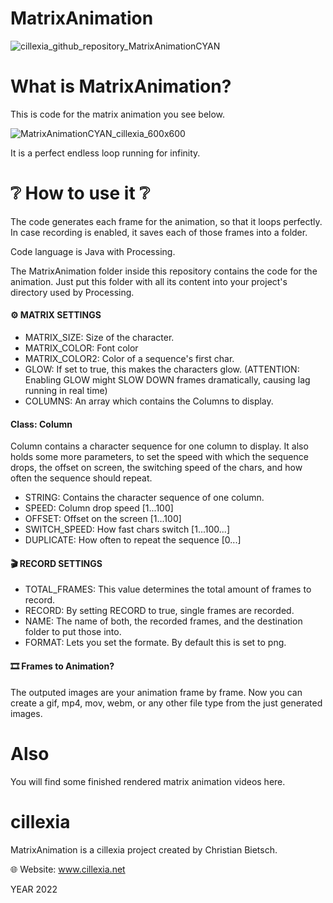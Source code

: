 # MatrixAnimation
![cillexia_github_repository_MatrixAnimationCYAN](https://user-images.githubusercontent.com/92103579/160604540-dbc8c84b-0346-4dcd-9140-bcc70de8a873.png)

# What is MatrixAnimation?
This is code for the matrix animation you see below.

![MatrixAnimationCYAN_cillexia_600x600](https://user-images.githubusercontent.com/92103579/160938776-2f69caed-bd42-42ec-bdbe-f8b4abad48e2.gif)

It is a perfect endless loop running for infinity.

# ❔ How to use it ❔
The code generates each frame for the animation, so that it loops perfectly. In case recording is enabled, it saves each of those frames into a folder.

Code language is Java with Processing.

The MatrixAnimation folder inside this repository contains the code for the animation. Just put this folder with all its content into your project's directory used by Processing.

#### ⚙️ MATRIX SETTINGS
- MATRIX_SIZE: Size of the character.
- MATRIX_COLOR: Font color
- MATRIX_COLOR2: Color of a sequence's first char.
- GLOW: If set to true, this makes the characters glow. (ATTENTION: Enabling GLOW might SLOW DOWN frames dramatically, causing lag running in real time)
- COLUMNS: An array which contains the Columns to display.

#### Class: Column
Column contains a character sequence for one column to display. It also holds some more parameters, to set the speed with which the sequence drops, the offset on screen, the switching speed of the chars, and how often the sequence should repeat.
- STRING: Contains the character sequence of one column.
- SPEED: Column drop speed [1...100]
- OFFSET: Offset on the screen [1...100]
- SWITCH_SPEED: How fast chars switch [1...100...]
- DUPLICATE: How often to repeat the sequence [0...]

#### 🎬 RECORD SETTINGS
- TOTAL_FRAMES: This value determines the total amount of frames to record.
- RECORD: By setting RECORD to true, single frames are recorded.
- NAME: The name of both, the recorded frames, and the destination folder to put those into.
- FORMAT: Lets you set the formate. By default this is set to png.

#### 🎞 Frames to Animation?
The outputed images are your animation frame by frame. Now you can create a gif, mp4, mov, webm, or any other file type from the just generated images.

# Also
You will find some finished rendered matrix animation videos here.

# cillexia
MatrixAnimation is a cillexia project created by Christian Bietsch.

🌐 Website: www.cillexia.net

YEAR 2022

